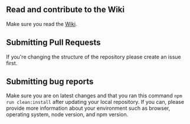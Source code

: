 ## Read and contribute to the Wiki

Make sure you read the [Wiki](https://github.com/gdi2290/angular-starter/wiki).

## Submitting Pull Requests

If you're changing the structure of the repository please create an issue first.

## Submitting bug reports

Make sure you are on latest changes and that you ran this command `npm run clean:install` after updating your local repository. If you can, please provide more information about your environment such as browser, operating system, node version, and npm version.

